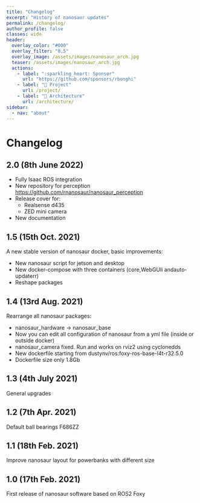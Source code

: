 ```yaml
---
title: "Changelog"
excerpt: "History of nanosaur updates"
permalink: /changelog/
author_profile: false
classes: wide
header:
  overlay_color: "#000"
  overlay_filter: "0.5"
  overlay_image: /assets/images/nanosaur_arch.jpg
  teaser: /assets/images/nanosaur_arch.jpg
  actions:
    - label: ":sparkling_heart: Sponsor"
      url: "https://github.com/sponsors/rbonghi"
    - label: "👷 Project"
      url: /project/
    - label: "📐 Architecture"
      url: /architecture/
sidebar:
  - nav: "about"
---
```


<!-- CHANGELOG START -->
# Changelog

## 2.0 (8th June 2022)

- Fully Isaac ROS integration
- New repository for perception https://github.com/rnanosaur/nanosaur_perception
- Release cover for:
  - Realsense d435
  - ZED mini camera
- New documentation

## 1.5 (15th Oct. 2021)

A new stable version of nanosaur docker, basic improvements:

- New nanosaur script for jetson and desktop
- New docker-compose with three containers (core,WebGUIi andauto-updaterr)
- Reshape packages

## 1.4 (13rd Aug. 2021)

Rearrange all nanosaur packages:

- nanosaur_hardware -> nanosaur_base
- Now you can edit all configuration of nanosaur from a yml file (inside or outside docker)
- nanosaur_camera fixed. Run and works on rviz2 using cyclonedds
- New dockerfile starting from dustynv/ros:foxy-ros-base-l4t-r32.5.0
- Dockerfile size only 1.8Gb

## 1.3 (4th July 2021)

General upgrades

## 1.2 (7th Apr. 2021)

Default ball bearings F686ZZ

## 1.1 (18th Feb. 2021)

Improve nanosaur layout for powerbanks with different size

## 1.0 (17th Feb. 2021)

First release of nanosaur software based on ROS2 Foxy
<!-- CHANGELOG END -->
